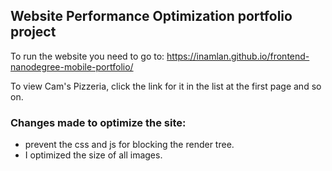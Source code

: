 ## Website Performance Optimization portfolio project
To run the website you need to go to:
  https://inamlan.github.io/frontend-nanodegree-mobile-portfolio/

To view Cam's Pizzeria, click the link for it in the list at the first page and so on.

### Changes made to optimize the site:

* prevent the css and js for blocking the render tree.
* I optimized the size of all images.
